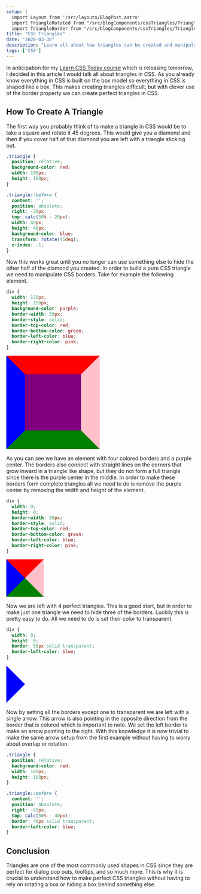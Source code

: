```yaml
---
setup: |
  import Layout from '/src/layouts/BlogPost.astro'
  import TriangleRotated from "/src/blogComponents/cssTriangles/TriangleRotated.astro"
  import TriangleBorder from "/src/blogComponents/cssTriangles/TriangleBorder.astro"
title: "CSS Triangles"
date: "2020-03-30"
description: "Learn all about how triangles can be created and manipulated in CSS."
tags: ['CSS']
---
```


In anticipation for my [Learn CSS Today course](https://courses.webdevsimplified.com/learn-css-today) which is releasing tomorrow, I decided in this article I would talk all about triangles in CSS. As you already know everything in CSS is built on the box model so everything in CSS is shaped like a box. This makes creating triangles difficult, but with clever use of the border property we can create perfect triangles in CSS.

## How To Create A Triangle

The first way you probably think of to make a triangle in CSS would be to take a square and rotate it 45 degrees. This would give you a diamond and then if you cover half of that diamond you are left with a triangle sticking out.

```css {16,17}
.triangle {
  position: relative;
  background-color: red;
  width: 100px;
  height: 100px;
}

.triangle::before {
  content: '';
  position: absolute;
  right: -20px;
  top: calc(50% - 20px);
  width: 40px;
  height: 40px;
  background-color: blue;
  transform: rotate(45deg);
  z-index: -1;
}
```

<TriangleRotated />

Now this works great until you no longer can use something else to hide the other half of the diamond you created. In order to build a pure CSS triangle we need to manipulate CSS borders. Take for example the following element.

```css {7-10}
div {
  width: 150px;
  height: 150px;
  background-color: purple;
  border-width: 50px;
  border-style: solid;
  border-top-color: red;
  border-bottom-color: green;
  border-left-color: blue;
  border-right-color: pink;
}
```

<div style="
  width: 150px;
  height: 150px;
  background-color: purple;
  border-width: 50px;
  border-style: solid;
  border-top-color: red;
  border-bottom-color: green;
  border-left-color: blue;
  border-right-color: pink;
  margin-bottom: 1rem;
"></div>

As you can see we have an element with four colored borders and a purple center. The borders also connect with straight lines on the corners that grow inward in a triangle like shape, but they do not form a full triangle since there is the purple center in the middle. In order to make these borders form complete triangles all we need to do is remove the purple center by removing the width and height of the element.

```css {2-3}
div {
  width: 0;
  height: 0;
  border-width: 50px;
  border-style: solid;
  border-top-color: red;
  border-bottom-color: green;
  border-left-color: blue;
  border-right-color: pink;
}
```

<div style="
  width: 0;
  height: 0;
  border-width: 50px;
  border-style: solid;
  border-top-color: red;
  border-bottom-color: green;
  border-left-color: blue;
  border-right-color: pink;
  margin-bottom: 1rem;
"></div>

Now we are left with 4 perfect triangles. This is a good start, but in order to make just one triangle we need to hide three of the borders. Luckily this is pretty easy to do. All we need to do is set their color to transparent.

```css {4-5}
div {
  width: 0;
  height: 0;
  border: 50px solid transparent;
  border-left-color: blue;
}
```

<div style="
  width: 0;
  height: 0;
  border: 50px solid transparent;
  border-left-color: blue;
  margin-bottom: 1rem;
"></div>

Now by setting all the borders except one to transparent we are left with a single arrow. This arrow is also pointing in the opposite direction from the border that is colored which is important to note. We set the left border to make an arrow pointing to the right. With this knowledge it is now trivial to make the same arrow setup from the first example without having to worry about overlap or rotation.

```css
.triangle {
  position: relative;
  background-color: red;
  width: 100px;
  height: 100px;
}

.triangle::before {
  content: '';
  position: absolute;
  right: -80px;
  top: calc(50% - 40px);
  border: 40px solid transparent;
  border-left-color: blue;
}
```

<TriangleBorder />

## Conclusion

Triangles are one of the most commonly used shapes in CSS since they are perfect for dialog pop outs, tooltips, and so much more. This is why it is crucial to understand how to make perfect CSS triangles without having to rely on rotating a box or hiding a box behind something else.